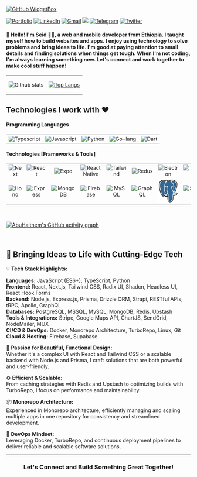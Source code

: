 [![GitHub WidgetBox](https://github-widgetbox.vercel.app/api/profile?username=Abuhaithem&data=followers,repositories,stars,commits&theme=viridescent)](https://github.com/Abuhaithem)

<div align="left" width="100%" height="100%">

[![Portfolio](https://img.shields.io/badge/Portfolio-%23000000.svg?style=for-the-badge&logo=About.me&logoColor=white)](http://seid-muhammed.vercel.app)
[![LinkedIn](https://img.shields.io/badge/linkedin-%230077B5.svg?style=for-the-badge&logo=linkedin&logoColor=white)](https://www.linkedin.com/in/seid-muhammed/)
[![Gmail](https://img.shields.io/badge/%20-Send%20Mail-black?color=14171A&labelColor=ef5350&logo=gmail&logoColor=ffffff&style=for-the-badge)](mailto:AbuhaithemAlthry@gmail.com)
![](https://komarev.com/ghpvc/?username=Abuhaithem&color=brightgreen&style=for-the-badge)
[![Telegram](https://img.shields.io/badge/Telegram-%231877F2.svg?style=for-the-badge&logo=Telegram&logoColor=white)](https://t.me/AbuHaithem)
[![Twitter](https://img.shields.io/badge/Twitter-%231DA1F2.svg?style=for-the-badge&logo=Twitter&logoColor=white)](https://twitter.com/Abu_Haithem_)

</div>

<h4>👋 Hello! I'm Seid 💇‍♂️, a web and mobile developer from Ethiopia. I taught myself how to build websites and apps. I enjoy using technology to solve problems and bring ideas to life. I'm good at paying attention to small details and finding solutions when things get tough. When I'm not coding, I'm always learning something new. Let's connect and work together to make cool stuff happen!</h4>

 <table align="center" width="100%" height="100%" >
   <tr>
     <td> 
  
![Github stats](https://github-readme-stats.vercel.app/api?username=Abuhaithem&theme=radical&show_icons=true&count_private=true&hide=issues) </td>
     <td> [![Top Langs](https://github-readme-stats.vercel.app/api/top-langs/?username=Abuhaithem&theme=radical&layout=compact)](https://github.com/Abuhaithem) </td>
   </tr>
  </table>
<h2>Technologies I work with ❤️</h2>

<h4>Programming Languages</h4>
 
<table width="100%" height="100%">
  <tr>
    <td align="center">
      <img alt="Typescript" height=64px src="https://cdn.worldvectorlogo.com/logos/typescript.svg">
    </td>
    <td align="center">
      <img alt="Javascript" height=64px src="https://cdn.worldvectorlogo.com/logos/logo-javascript.svg">
    </td>
    <td align="center">
      <img alt="Python" height=64px src="https://cdn.worldvectorlogo.com/logos/python-5.svg">
    </td>
    <td align="center">
      <img alt="Go-lang" height=64px src="https://cdn.worldvectorlogo.com/logos/golang-1.svg">
    </td>
    <td align="center">
      <img alt="Dart" height=64px src="https://cdn.worldvectorlogo.com/logos/dart.svg">
    </td>
  </tr>
</table>

<h4>Technologies [Frameworks & Tools]</h4>

<table>
   <tr>
     <td align="center">
      <img alt="Next" height=64px src="https://github.com/user-attachments/assets/c5c8b585-6aa8-4152-af73-5f8000e48a8f">
     </td>
     <td align="center">
      <img alt="React" height=64px src="https://cdn.worldvectorlogo.com/logos/react-2.svg">
    </td>
    <td align="center">
      <img alt="Expo" height=64px src="https://cdn.worldvectorlogo.com/logos/expo-1.svg">
    </td>
    <td align="center">
      <img alt="React Native" height=64px src="https://cdn.worldvectorlogo.com/logos/react-native-1.svg">
    </td>
    <td align="center">
      <img alt="Tailwind" height=64px src="https://cdn.worldvectorlogo.com/logos/tailwindcss.svg">
    </td>
    <td align="center">
      <img alt="Redux" height=64px src="https://cdn.worldvectorlogo.com/logos/redux.svg">
    </td>
    <td align="center">
      <img alt="Electron" height=64px src="https://cdn.worldvectorlogo.com/logos/electron-1.svg">
    </td>
    <td align="center">
      <img alt="Telegraf" height=64px src="https://telegraf.js.org/media/logo.svg">
    </td>
    <td align="center">
      <img alt="Django" height=64px src="https://cdn.worldvectorlogo.com/logos/django.svg">
    </td>
    <td align="center">
      <img alt="Shadcn" height=64px src="https://pbs.twimg.com/media/FxoIFVgagAE-gqB?format=png&name=4096x4096">
    </td>
   </tr>
   <tr>
     <td align="center">
      <img alt="Hono" height=64px src="https://seeklogo.com/images/H/hono-logo-85A5D1206D-seeklogo.com.png">
    </td>
    <td align="center">
      <img alt="Express" height=64px src="https://adware-technologies.s3.amazonaws.com/uploads/technology/thumbnail/20/express-js.png">
    </td>
    <td align="center">
      <img alt="MongoDB" height=64px src="https://cdn.worldvectorlogo.com/logos/mongodb-icon-1.svg">
    </td>
    <td align="center">
      <img alt="Firebase" height=64px src="https://cdn.worldvectorlogo.com/logos/firebase-1.svg">
    </td>
    <td align="center">
      <img alt="MySQL" height=64px src="https://brandslogos.com/wp-content/uploads/thumbs/mysql-logo-vector-1.svg">
    </td>
    <td align="center">
      <img alt="GraphQL" height=64px src="https://cdn.worldvectorlogo.com/logos/graphql-logo-2.svg">
    </td>
    <td align="center">
      <img alt="PostgreSQL" height=64px src="https://github.com/devicons/devicon/blob/master/icons/postgresql/postgresql-original.svg">
    </td>
    <td align="center">
      <img alt="Socket.io" height=64px src="https://cdn.worldvectorlogo.com/logos/socket-io.svg">
    </td>
    <td align="center">
      <img alt="TurboRepo" height=64px src="https://github.com/user-attachments/assets/ff7445de-cc66-4337-9861-e1973c91a87a">
    </td>
    <td align="center">
      <img alt="ChatGPT" height=64px src="https://cdn.worldvectorlogo.com/logos/chatgpt-4.svg">
    </td>
   </tr>
</table>

<br>

[![AbuHaithem's GitHub activity graph](https://github-readme-activity-graph.vercel.app/graph?username=Abuhaithem&theme=github-compact)](https://github.com/Abuhaithem/github-readme-activity-graph)

<br>

## 🎯 Bringing Ideas to Life with Cutting-Edge Tech

💡 **Tech Stack Highlights:**

**Languages:** JavaScript (ES6+), TypeScript, Python  
**Frontend:** React, Next.js, Tailwind CSS, Radix UI, Shadcn, Headless UI, React Hook Forms  
**Backend:** Node.js, Express.js, Prisma, Drizzle ORM, Strapi, RESTful APIs, tRPC, Apollo, GraphQL  
**Databases:** PostgreSQL, MSSQL, MySQL, MongoDB, Redis, Upstash  
**Tools & Integrations:** Stripe, Google Maps API, ChartJS, SendGrid, NodeMailer, MUX  
**CI/CD & DevOps:** Docker, Monorepo Architecture, TurboRepo, Linux, Git  
**Cloud & Hosting:** Firebase, Supabase

🎨 **Passion for Beautiful, Functional Design:**  
Whether it's a complex UI with React and Tailwind CSS or a scalable backend with Node.js and Prisma, I craft solutions that are both powerful and user-friendly.

⚙️ **Efficient & Scalable:**  
From caching strategies with Redis and Upstash to optimizing builds with TurboRepo, I focus on performance and maintainability.

📦 **Monorepo Architecture:**  
Experienced in Monorepo architecture, efficiently managing and scaling multiple apps in one repository for consistency and streamlined development.

🚀 **DevOps Mindset:**  
Leveraging Docker, TurboRepo, and continuous deployment pipelines to deliver reliable and scalable software solutions.

---
<h3 align="center">Let's Connect and Build Something Great Together!</h3>
